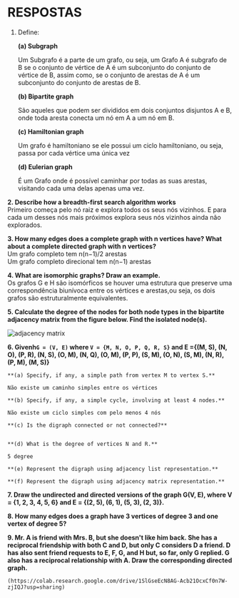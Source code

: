 # RESPOSTAS

1. Define:

	**(a) Subgraph**
	
	Um Subgrafo é a parte de um grafo, ou seja, um Grafo A é subgrafo de B se o conjunto de vértice de A é um subconjunto   do conjunto de vértice de B, assim como, se o conjunto de arestas de A é um subconjunto do conjunto de arestas de B.
	
	**(b) Bipartite graph**
	
	São aqueles que podem ser divididos em dois conjuntos disjuntos A e B, onde toda aresta conecta um nó em A a um nó em B.
	
	**(c) Hamiltonian graph**
	
	Um grafo é hamiltoniano se ele possui um ciclo hamiltoniano, ou seja, passa por cada vértice uma única vez

	**(d) Eulerian graph**
	
	É um Grafo onde é possível caminhar por todas as suas arestas, visitando cada uma delas apenas uma vez. 

**2. Describe how a breadth-first search algorithm works**
<br>Primeiro começa pelo nó raiz e explora todos os seus nós vizinhos. E para cada um desses nós mais próximos explora seus nós vizinhos ainda não explorados. 

**3. How many edges does a complete graph with n vertices have? What about a complete directed graph with n vertices?**
<br>Um grafo completo tem n(n−1)/2 arestas
<br>Um grafo completo direcional tem n(n−1) arestas

**4. What are isomorphic graphs? Draw an example.**
<br>Os grafos G e H são isomórficos se houver uma estrutura que preserve uma correspondência biunívoca entre os vértices e arestas,ou seja, os dois grafos são estruturalmente equivalentes.

**5. Calculate the degree of the nodes for both node types in the bipartite adjacency matrix from the figure below. Find the isolated node(s).**

![adjacency matrix](./img/matrix01.png)

**6. Givenh`G = (V, E)` where `V = {M, N, O, P, Q, R, S}` and 
E ={(M, S), (N, O), (P, R), (N, S), (O, M),
 (N, Q), (O, M), (P, P), (S, M), (O, N), 
 (S, M), (N, R), (P, M), (M, S)}**

	**(a) Specify, if any, a simple path from vertex M to vertex S.**
	
	Não existe um caminho simples entre os vértices

	**(b) Specify, if any, a simple cycle, involving at least 4 nodes.**
	
	Não existe um ciclo simples com pelo menos 4 nós

	**(c) Is the digraph connected or not connected?**
	

	**(d) What is the degree of vertices N and R.**
	
	5 degree

	**(e) Represent the digraph using adjacency list representation.**
	
	**(f) Represent the digraph using adjacency matrix representation.**

**7. Draw the undirected and directed versions of the graph G(V, E), where V = {1, 2, 3, 4, 5, 6} and E = {(2, 5), (6, 1), (5, 3), (2, 3)}.**

**8. How many edges does a graph have 3 vertices of degree 3 and one vertex of degree 5?**

**9. Mr. A is friend with Mrs. B, but she doesn't like him back. She has a reciprocal friendship with both C and D, but only C considers D a friend. D has also sent friend requests to E, F, G, and H but, so far, only G replied. G also has a reciprocal relationship with A. Draw the corresponding directed graph.**

	
	
    (https://colab.research.google.com/drive/1SlGseEcN8AG-Acb21OcxCf0n7W-zjIQJ?usp=sharing)
